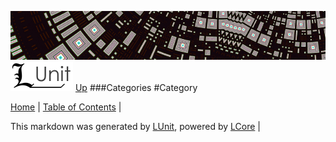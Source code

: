 ![](../Content/LUnit-banner-small.png "")
[<img align="right;" src="../Content/LUnit-logo-small.png">](../../README.md)
[Up](Categories.md)
###Categories
#Category

[Home](../../README.md) | [Table of Contents](../../TableOfContents.md) | 


This markdown was generated by [LUnit](https://github.com/CodeSingularity/LUnit), powered by [LCore](https://github.com/CodeSingularity/LCore) | 

